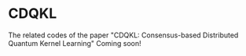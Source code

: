 # CDQKL
The related codes of the paper "CDQKL: Consensus-based Distributed Quantum Kernel Learning"
Coming soon!
